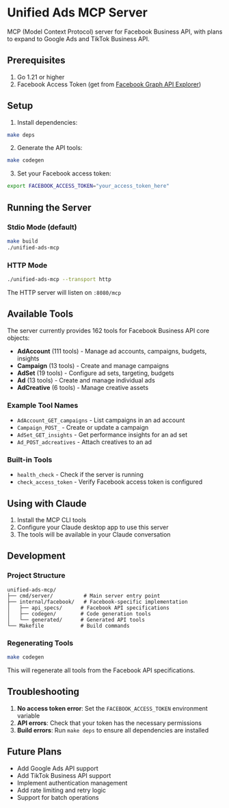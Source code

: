 # Unified Ads MCP Server

MCP (Model Context Protocol) server for Facebook Business API, with plans to expand to Google Ads and TikTok Business API.

## Prerequisites

1. Go 1.21 or higher
2. Facebook Access Token (get from [Facebook Graph API Explorer](https://developers.facebook.com/tools/explorer/))

## Setup

1. Install dependencies:
```bash
make deps
```

2. Generate the API tools:
```bash
make codegen
```

3. Set your Facebook access token:
```bash
export FACEBOOK_ACCESS_TOKEN="your_access_token_here"
```

## Running the Server

### Stdio Mode (default)
```bash
make build
./unified-ads-mcp
```

### HTTP Mode
```bash
./unified-ads-mcp --transport http
```

The HTTP server will listen on `:8080/mcp`

## Available Tools

The server currently provides 162 tools for Facebook Business API core objects:

- **AdAccount** (111 tools) - Manage ad accounts, campaigns, budgets, insights
- **Campaign** (13 tools) - Create and manage campaigns
- **AdSet** (19 tools) - Configure ad sets, targeting, budgets
- **Ad** (13 tools) - Create and manage individual ads
- **AdCreative** (6 tools) - Manage creative assets

### Example Tool Names
- `AdAccount_GET_campaigns` - List campaigns in an ad account
- `Campaign_POST_` - Create or update a campaign
- `AdSet_GET_insights` - Get performance insights for an ad set
- `Ad_POST_adcreatives` - Attach creatives to an ad

### Built-in Tools
- `health_check` - Check if the server is running
- `check_access_token` - Verify Facebook access token is configured

## Using with Claude

1. Install the MCP CLI tools
2. Configure your Claude desktop app to use this server
3. The tools will be available in your Claude conversation

## Development

### Project Structure
```
unified-ads-mcp/
├── cmd/server/          # Main server entry point
├── internal/facebook/   # Facebook-specific implementation
│   ├── api_specs/      # Facebook API specifications
│   ├── codegen/        # Code generation tools
│   └── generated/      # Generated API tools
└── Makefile            # Build commands
```

### Regenerating Tools
```bash
make codegen
```

This will regenerate all tools from the Facebook API specifications.

## Troubleshooting

1. **No access token error**: Set the `FACEBOOK_ACCESS_TOKEN` environment variable
2. **API errors**: Check that your token has the necessary permissions
3. **Build errors**: Run `make deps` to ensure all dependencies are installed

## Future Plans

- Add Google Ads API support
- Add TikTok Business API support
- Implement authentication management
- Add rate limiting and retry logic
- Support for batch operations